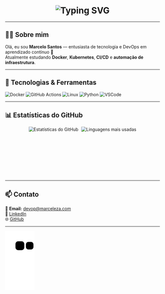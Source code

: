 <!-- 👋 Hello World Animation -->
<h1 align="center">
  <img src="https://readme-typing-svg.demolab.com?font=Fira+Code&size=28&pause=1000&color=00BFFF&center=true&vCenter=true&width=435&lines=Hello+World!+🌍;Bem-vindo+ao+meu+perfil+👋" alt="Typing SVG" />
</h1>

---

## 👨‍💻 Sobre mim  
Olá, eu sou **Marcelo Santos** — entusiasta de tecnologia e DevOps em aprendizado contínuo 🚀  
Atualmente estudando **Docker**, **Kubernetes**, **CI/CD** e **automação de infraestrutura**.

---

## 🧠 Tecnologias & Ferramentas
![Docker](https://img.shields.io/badge/-Docker-2496ED?style=flat&logo=docker&logoColor=white)
![GitHub Actions](https://img.shields.io/badge/-GitHub%20Actions-2088FF?style=flat&logo=github-actions&logoColor=white)
![Linux](https://img.shields.io/badge/-Linux-FCC624?style=flat&logo=linux&logoColor=black)
![Python](https://img.shields.io/badge/-Python-3776AB?style=flat&logo=python&logoColor=white)
![VSCode](https://img.shields.io/badge/-VSCode-007ACC?style=flat&logo=visual-studio-code&logoColor=white)

---

## 📊 Estatísticas do GitHub  

<div align="center" style="display: flex; justify-content: center; gap: 10px; flex-wrap: wrap;">
  <img height="160em" src="https://github-readme-stats.vercel.app/api?username=marsselu&show_icons=true&theme=tokyonight&include_all_commits=true&count_private=true" alt="Estatísticas do GitHub"/>
  <img height="160em" src="https://github-readme-stats.vercel.app/api/top-langs/?username=marsselu&layout=compact&langs_count=10&theme=tokyonight&custom_title=Linguagens+Mais+Usadas&card_width=350" alt="Linguagens mais usadas"/>
</div>

---

## 📫 Contato
📧 **Email:** devop@marceleza.com  
💼 [LinkedIn](https://www.linkedin.com/in/marsselu)  
🌐 [GitHub](https://github.com/marsselu)

---

<!-- 🐍 Snake Animation -->
![Snake animation](https://github.com/marsselu/marsselu/blob/output/github-contribution-grid-snake.svg)
